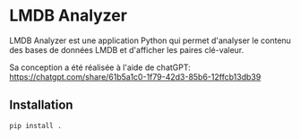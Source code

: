 # LMDB Analyzer

LMDB Analyzer est une application Python qui permet d'analyser le contenu des bases de données LMDB et d'afficher les paires clé-valeur.

Sa conception a été réalisée à l'aide de chatGPT: https://chatgpt.com/share/61b5a1c0-1f79-42d3-85b6-12ffcb13db39

## Installation

```bash
pip install .
```